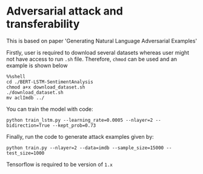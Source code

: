 # Adversarial attack and transferability
This is based on paper 'Generating Natural Language Adversarial Examples'

Firstly, user is required to download several datasets whereas user might not have access to run `.sh` file. Therefore, `chmod` can be used and an example is shown below

```
%%shell
cd ./BERT-LSTM-SentimentAnalysis
chmod a+x download_dataset.sh
./download_dataset.sh
mv aclImdb ../
```
You can train the model with code:
```
python train_lstm.py --learning_rate=0.0005 --nlayer=2 --bidirection=True --kept_prob=0.73
```
Finally, run the code to generate attack examples given by:
```
python train.py --nlayer=2 --data=imdb --sample_size=15000 --test_size=1000
```
Tensorflow is required to be version of `1.x`
